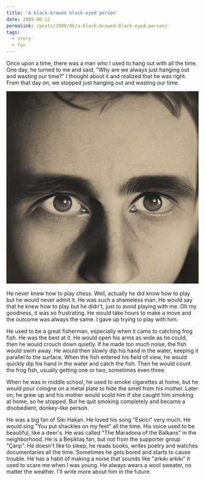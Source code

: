 ```yaml
---
title: 'A black-browed black-eyed person'
date: 2009-06-12
permalink: /posts/2009/06/a-black-browed-black-eyed-person/
tags:
  - story
  - fun
---
```


Once upon a time, there was a man who I used to hang out with all the time. One day, he turned to me and said, "Why are we always just hanging out and wasting our time?" I thought about it and realized that he was right. From that day on, we stopped just hanging out and wasting our time.

<img src='/images/posts/a-black-browed-black-eyed-person.png'>

He never knew how to play chess. Well, actually he did know how to play but he would never admit it. He was such a shameless man. He would say that he knew how to play but he didn't, just to avoid playing with me. Oh my goodness, it was so frustrating. He would take hours to make a move and the outcome was always the same. I gave up trying to play with him.

He used to be a great fisherman, especially when it came to catching frog fish. He was the best at it. He would open his arms as wide as he could, then he would crouch down quietly. If he made too much noise, the fish would swim away. He would then slowly dip his hand in the water, keeping it parallel to the surface. When the fish entered his field of view, he would quickly dip his hand in the water and catch the fish. Then he would count the frog fish, usually getting one or two, sometimes even three.

When he was in middle school, he used to smoke cigarettes at home, but he would pour cologne on a metal plate to hide the smell from his mother. Later on, he grew up and his mother would scold him if she caught him smoking at home, so he stopped. But he quit smoking completely and became a disobedient, donkey-like person.

He was a big fan of Sıkı Hakan. He loved his song "Eskici" very much. He would sing "You put shackles on my feet" all the time. His voice used to be beautiful, like a deer's. He was called "The Maradona of the Balkans" in the neighborhood. He is a Beşiktaş fan, but not from the supporter group "Çarşı". He doesn't like to sleep, he reads books, writes poetry and watches documentaries all the time. Sometimes he gets bored and starts to cause trouble. He has a habit of making a noise that sounds like "arkıkı arkıkı" it used to scare me when I was young. He always wears a wool sweater, no matter the weather. I'll write more about him in the future.
